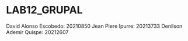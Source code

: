 # LAB12_GRUPAL
David Alonso Escobedo: 20210850
Jean Piere Ipurre: 20213733
Denilson Ademir Quispe: 20212607
